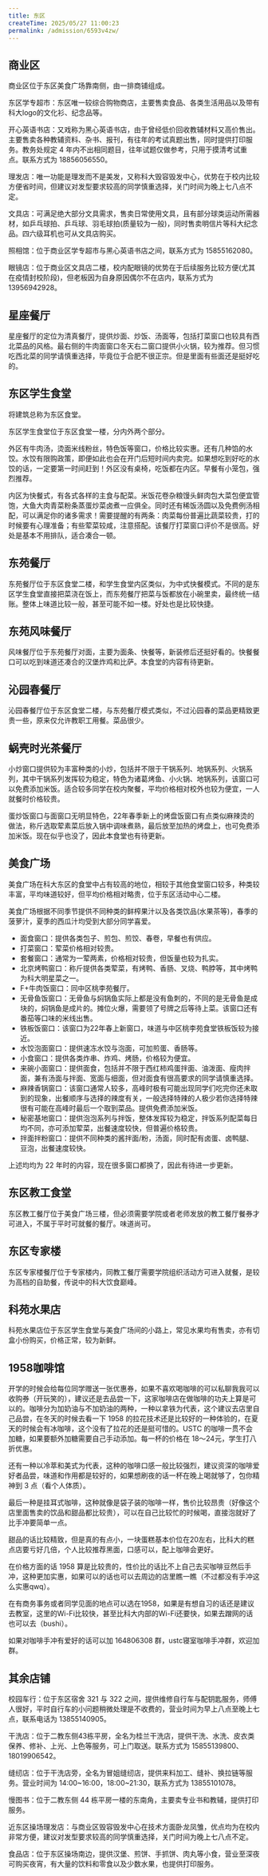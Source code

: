 ```yaml
---
title: 东区
createTime: 2025/05/27 11:00:23
permalink: /admission/6593v4zw/
---
```


## 商业区

商业区位于东区美食广场靠南侧，由一排商铺组成。

东区学专超市：东区唯一较综合购物商店，主要售卖食品、各类生活用品以及带有科大logo的文化衫、纪念品等。

开心英语书店：又戏称为黑心英语书店，由于曾经低价回收教辅材料又高价售出。主要售卖各种教辅资料、杂书、报刊，有往年的考试真题出售，同时提供打印服务。教务处规定 4 年内不出相同题目，往年试题仅做参考，只用于摸清考试重点。联系方式为 18856056550。

理发店：唯一功能是理发而不是美发，又称科大毁容毁发中心，优势在于校内比较方便省时间，但建议对发型要求较高的同学慎重选择，关门时间为晚上七八点不定。

文具店：可满足绝大部分文具需求，售卖日常使用文具，且有部分球类运动所需器材，如乒乓球拍、乒乓球、羽毛球拍(质量较为一般)，同时售卖明信片等科大纪念品。四六级耳机也可从文具店购买。

照相馆：位于商业区学专超市与黑心英语书店之间，联系方式为 15855162080。

眼镜店：位于商业区文具店二楼，校内配眼镜的优势在于后续服务比较方便(尤其在疫情封校阶段)，但老板因为自身原因偶尔不在店内，联系方式为 13956942928。

## 星座餐厅

星座餐厅的定位为清真餐厅，提供炒面、炒饭、汤面等，包括打菜窗口也较具有西北菜品的风格。最右侧的牛肉面窗口冬天右二窗口提供小火锅，较为推荐。但习惯吃西北菜的同学请慎重选择，毕竟位于合肥不很正宗。但是里面有些面还是挺好吃的。

## 东区学生食堂

将建筑总称为东区食堂。

东区学生食堂位于东区食堂一楼，分内外两个部分。

外区有牛肉汤，烫面米线粉丝，特色饭等窗口，价格比较实惠。还有几种馅的水饺。水饺有限购政策，即便如此也会在开门后短时间内卖完。如果想吃到好吃的水饺的话，一定要第一时间赶到！外区没有桌椅，吃饭都在内区。早餐有小笼包，强烈推荐。

内区为快餐式，有各式各样的主食与配菜。米饭花卷杂粮馒头鲜肉包大菜包便宜管饱，大鱼大肉青菜粉条蒸蛋炒菜卤煮一应俱全。同时还有稀饭汤圆以及免费例汤相配，可以满足你的诸多需求！需要提醒的有两条：肉菜每份普遍比蔬菜较贵，打的时候要有心理准备；有些荤菜较咸，注意搭配。该餐厅打菜窗口评价不是很高。好处是基本不用排队，适合凑合一顿。

## 东苑餐厅

东苑餐厅位于东区食堂二楼，和学生食堂内区类似，为中式快餐模式。不同的是东区学生食堂直接把菜浇在饭上，而东苑餐厅把菜与饭都放在小碗里卖，最终统一结账。整体上味道比较一般，甚至可能不如一楼。好处也是比较快捷。

## 东苑风味餐厅

风味餐厅位于东苑餐厅对面，主要为面条、快餐等，新装修后还挺好看的。快餐餐口可以吃到味道还凑合的汉堡炸鸡和比萨。本食堂的内容有待更新。

## 沁园春餐厅

沁园春餐厅位于东区食堂二楼，与东苑餐厅模式类似，不过沁园春的菜品更精致更贵一些，原来仅允许教职工用餐。菜品很少。

## 蜗壳时光茶餐厅

小炒窗口提供较为丰富种类的小炒，包括并不限于干锅系列、地锅系列、火锅系列，其中干锅系列发挥较为稳定，特色为诸葛烤鱼、小火锅、地锅系列，该窗口可以免费添加米饭。适合较多同学在校内聚餐，平均价格相对校外也较为便宜，一人就餐时价格较贵。

蛋炒饭窗口与面窗口无明显特色，22年春季新上的烤盘饭窗口有点类似麻辣烫的做法，称斤选取荤素菜后放入锅中调味煮熟，最后放至加热的烤盘上，也可免费添加米饭。现在似乎也没了，因此本食堂也有待更新。

## 美食广场

美食广场在科大东区的食堂中占有较高的地位，相较于其他食堂窗口较多，种类较丰富，平均味道较好，但平均价格相对略贵，位于东区活动中心二楼。

美食广场根据不同季节提供不同种类的鲜榨果汁以及各类饮品(水果茶等)，春季的菠萝汁，夏季的西瓜汁均受到大部分同学喜爱。

* 面食窗口：提供各类包子、煎包、煎饺、春卷，早餐也有供应。
* 打菜窗口：荤菜价格相对较贵。
* 套餐窗口：通常为一荤两素，价格相对较贵，但饭量也较为扎实。
* 北京烤鸭窗口：称斤提供各类荤菜，有烤鸭、香肠、叉烧、鸭脖等，其中烤鸭为科大明星菜之一。
* F+牛肉饭窗口：同中区桃李苑餐厅。
* 无骨鱼饭窗口：无骨鱼与焖锅鱼实际上都是没有鱼刺的，不同的是无骨鱼是成块的，焖锅鱼是成片的。摊位火爆，需要领了号牌之后等待上菜。该窗口还有番茄等口味的米线出售。
* 铁板饭窗口：该窗口为22年春上新窗口，味道与中区桃李苑食堂铁板饭较为接近。
* 水饺泡面窗口：提供速冻水饺与泡面，可加煎蛋、香肠等。
* 小食窗口：提供各类炸串、炸鸡、烤肠，价格较为便宜。
* 来碗小面窗口：提供面食，包括并不限于西红柿鸡蛋拌面、油泼面、瘦肉拌面，兼有汤面与拌面、宽面与细面，但对面食有很高要求的同学请慎重选择。
* 麻辣香锅窗口：该窗口通常人较多，高峰时极有可能出现同学们吃完你还未取到的现象，出餐顺序与选择的辣度有关，一般选择特辣的人极少若你选择特辣很有可能在高峰时最后一个取到菜品。提供免费添加米饭。
* 秘密基地窗口：提供泡泡系列与拌饭，整体发挥较为稳定，拌饭系列配菜每日均不同，亦可添加荤菜，出餐速度较快，但普遍价格较贵。
* 拌面拌粉窗口：提供不同种类的酱拌面/粉，汤面，同时配有卤蛋、卤鸭腿、豆泡，出餐速度较快。

上述均均为 22 年时的内容，现在很多窗口都换了，因此有待进一步更新。

## 东区教工食堂

东区教工餐厅位于美食广场三楼，但必须需要学院或者老师发放的教工餐厅餐券才可进入，不属于平时可就餐的餐厅。味道尚可。

## 东区专家楼

东区专家楼餐厅位于专家楼内，同教工餐厅需要学院组织活动方可进入就餐，是较为高档的自助餐，传说中的科大饮食巅峰。

## 科苑水果店

科苑水果店位于东区学生食堂与美食广场间的小路上，常见水果均有售卖，亦有切盒小份购买，价格正常，较为新鲜。

## 1958咖啡馆

开学的时候会给每位同学赠送一张优惠券，如果不喜欢喝咖啡的可以私聊我我可以收购券（开玩笑的），建议还是去品尝一下，这家咖啡店在做咖啡的功夫上算是可以的。咖啡分为加奶油与不加奶油的两种，一种以拿铁为代表，这个建议去店里自己品尝，在冬天的时候去看一下 1958 的拉花技术还是比较好的一种体验的，在夏天的时候会有冰咖啡，这个没有了拉花的还是挺可惜的。USTC 的咖啡一贯不会加糖，如果要额外加糖需要自己手动添加。每一杯的价格在 18～24元，学生打八折优惠。

还有一种以冷萃和美式为代表，这种的咖啡口感一般比较强烈，建议资深的咖啡爱好者品尝，味道和作用都是较好的，如果想刷夜的话一杯在晚上喝就够了，包你精神到 3 点（看个人体质）。

最后一种是挂耳式咖啡，这种就像是袋子装的咖啡一样，售价比较昂贵（好像这个店里面售卖的饮品和甜品都比较贵），可以在自己比较忙的时候喝，直接泡就好了比手冲要简单一点。

甜品的话比较精致，但是真的有点小，一块蛋糕基本价位在20左右，比科大的糕点店要亏好几倍，个人比较推荐黑面，口感可以，配上咖啡会更好。

在价格方面的话 1958 算是比较贵的，性价比的话比不上自己去买咖啡豆然后手冲，这种更加实惠，如果可以的话也可以去周边的店里瞧一瞧（不过都没有手冲这么实惠qwq）。

在有商务事务或者同学见面的地点可以选在1958，如果是有想自习的话还是建议去教室，这里的Wi-Fi比较快，甚至比科大内部的Wi-Fi还要快，如果去蹭网的话也可以去（bushi）。

如果对咖啡手冲有爱好的话可以加 164806308 群，ustc寝室咖啡手冲群，欢迎加群。

## 其余店铺

校园车行：位于东区宿舍 321 与 322 之间，提供维修自行车与配钥匙服务，师傅人很好，平时自行车的小问题稍微处理是不收费的，营业时间为早上八点至晚上七点，联系电话为 13855140905。

干洗店：位于二教东侧43栋平房，全名为桂兰干洗店，提供干洗、水洗、皮衣类保养、修补、上光、上色等服务，可上门取送。联系方式为 15855139800、18019906542。

缝纫店：位于干洗店旁，全名为冒姐缝纫店，提供来料加工、缝补、换拉链等服务。营业时间为 14:00\~16:00，18:00\~21:30，联系方式为 13855101078。

慢图书：位于二教东侧 44 栋平房一楼的东南角，主要卖专业书和教辅，提供打印服务。

近东区操场理发店：与商业区毁容毁发中心在技术方面卧龙凤雏，优点均为在校内非常方便，建议对发型要求较高的同学慎重选择，关门时间为晚上七八点不定。

食品店：位于东区操场南边，提供汉堡、煎饼、手抓饼、肉丸等小食，营业至深夜可购买夜宵，有大量的饮料和零食以及少数水果，也提供打印服务。
